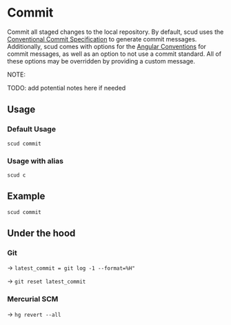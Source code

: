 # Commit

Commit all staged changes to the local repository. By default, scud uses the [Conventional Commit Specification](https://www.conventionalcommits.org/en/v1.0.0/) to generate commit messages. Additionally, scud comes with options for the [Angular Conventions](https://github.com/angular/angular/blob/22b96b9/CONTRIBUTING.md#-commit-message-guidelines) for commit messages, as well as an option to not use a commit standard. All of these options may be overridden by providing a custom message.

NOTE:

TODO: add potential notes here if needed

## Usage

### Default Usage

```
scud commit
```

### Usage with alias

```
scud c
```

## Example

```
scud commit
```

## Under the hood

### Git

-> `latest_commit = git log -1 --format=%H"`

-> `git reset latest_commit`

### Mercurial SCM

-> `hg revert --all`
